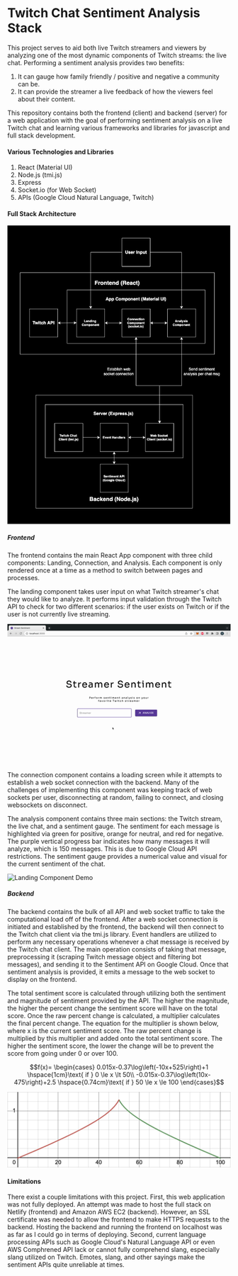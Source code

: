 # Twitch Chat Sentiment Analysis Stack

This project serves to aid both live Twitch streamers and viewers by analyzing one of the most dynamic components of Twitch streams: the live chat. Performing a sentiment analysis provides two benefits:

1. It can gauge how family friendly / positive and negative a community can be. 
2. It can provide the streamer a live feedback of how the viewers feel about their content.

This repository contains both the frontend (client) and backend (server) for a web application with the goal of performing sentiment analysis on a live Twitch chat and learning various frameworks and libraries for javascript and full stack development. 

#### Various Technologies and Libraries
1. React (Material UI)
2. Node.js (tmi.js)
3. Express
4. Socket.io (for Web Socket)
5. APIs (Google Cloud Natural Language, Twitch)

#### Full Stack Architecture

![Full Stack Architecture](https://raw.githubusercontent.com/thadUra/Twitch-Chat-Sentiment-Analysis/main/img/Architecture.jpg)

##### Frontend

The frontend contains the main React App component with three child components: Landing, Connection, and Analysis. Each component is only rendered once at a time as a method to switch between pages and processes.

The landing component takes user input on what Twitch streamer's chat they would like to analyze. It performs input validation through the Twitch API to check for two different scenarios: if the user exists on Twitch or if the user is not currently live streaming.

![Landing Component Demo](https://raw.githubusercontent.com/thadUra/Twitch-Chat-Sentiment-Analysis/main/img/LandingDemo.gif)

The connection component contains a loading screen while it attempts to establish a web socket connection with the backend. Many of the challenges of implementing this component was keeping track of web sockets per user, disconnecting at random, failing to connect, and closing websockets on disconnect.

The analysis component contains three main sections: the Twitch stream, the live chat, and a sentiment gauge. The sentiment for each message is highlighted via green for positive, orange for neutral, and red for negative. The purple vertical progress bar indicates how many messages it will analyze, which is 150 messages. This is due to Google Cloud API restrictions. The sentiment gauge provides a numerical value and visual for the current sentiment of the chat.

![Landing Component Demo](https://raw.githubusercontent.com/thadUra/Twitch-Chat-Sentiment-Analysis/main/img/AnalysisDemo.gif)


##### Backend

The backend contains the bulk of all API and web socket traffic to take the computational load off of the frontend. After a web socket connection is initiated and established by the frontend, the backend will then connect to the Twitch chat client via the tmi.js library. Event handlers are utilized to perform any necessary operations whenever a chat message is received by the Twitch chat client. The main operation consists of taking that message, preprocessing it (scraping Twitch message object and filtering bot messages), and sending it to the Sentiment API on Google Cloud. Once that sentiment analysis is provided, it emits a message to the web socket to display on the frontend. 

The total sentiment score is calculated through utilizing both the sentiment and magnitude of sentiment provided by the API. The higher the magnitude, the higher the percent change the sentiment score will have on the total score. Once the raw percent change is calculated, a multiplier calculates the final percent change. The equation for the multiplier is shown below, where x is the current sentiment score. The raw percent change is multiplied by this multiplier and added onto the total sentiment score. The higher the sentiment score, the lower the change will be to prevent the score from going under 0 or over 100.

$$f(x)= 
\begin{cases}
0.015x-0.37\log\left(-10x+525\right)+1 \hspace{1cm}\text{ if } 0 \le x \lt 50\\
-0.015x-0.37\log\left(10x-475\right)+2.5 \hspace{0.74cm}\text{ if } 50 \le x \le 100
\end{cases}$$

![Magnitude Graph](https://raw.githubusercontent.com/thadUra/Twitch-Chat-Sentiment-Analysis/main/img/multiplier.png "Multiplier Scale")

#### Limitations

There exist a couple limitations with this project. First, this web application was not fully deployed. An attempt was made to host the full stack on Netlify (frontend) and Amazon AWS EC2 (backend). However, an SSL certificate was needed to allow the frontend to make HTTPS requests to the backend. Hosting the backend and running the frontend on localhost was as far as I could go in terms of deploying. Second, current language processing APIs such as Google Cloud's Natural Language API or even AWS Comphrened API lack or cannot fully comprehend slang, especially slang utilized on Twitch. Emotes, slang, and other sayings make the sentiment APIs quite unreliable at times.
